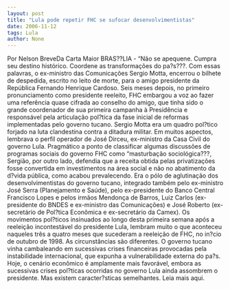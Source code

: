 ```yaml
---
layout: post
title: "Lula pode repetir FHC se sufocar desenvolvimentistas"
date: 2006-11-12
tags: Lula
author: None
---
```

Por Nelson BreveDa Carta Maior
BRAS??LIA - “Não se apequene. Cumpra seu destino histórico. Coordene as transformações do pa?s???. Com essas palavras, o ex-ministro das Comunicações Sergio Motta, encerrou o bilhete de despedida, escrito no leito de morte, para o amigo presidente da República Fernando Henrique Cardoso. Seis meses depois, no primeiro pronunciamento como presidente reeleito, FHC embargou a voz ao fazer uma referência quase cifrada ao conselho do amigo, que tinha sido o grande coordenador de sua primeira campanha à Presidência e responsável pela articulação pol?tica da fase inicial de reformas implementadas pelo governo tucano.
Sergio Motta era um quadro pol?tico forjado na luta clandestina contra a ditadura militar. Em muitos aspectos, lembrava o perfil operador de José Dirceu, ex-ministro da Casa Civil do governo Lula. Pragmático a ponto de classificar algumas discussões de programas sociais do governo FHC como “masturbação sociológica???, Sergião, por outro lado, defendia que a receita obtida pelas privatizações fosse convertida em investimentos na área social e não no abatimento da d?vida pública, como acabou prevalecendo. Era o pólo de aglutinação dos desenvolvimentistas do governo tucano, integrado também pelo ex-ministro José Serra (Planejamento e Saúde), pelo ex-presidente do Banco Central Francisco Lopes e pelos irmãos Mendonça de Barros, Luiz Carlos (ex-presidente do BNDES e ex-ministro das Comunicações) e José Roberto (ex-secretário de Pol?tica Econômica e ex-secretário da Camex).
Os movimentos pol?ticos insinuados ao longo desta primeira semana após a reeleição incontestável do presidente Lula, lembram muito o que aconteceu naqueles três a quatro meses que sucederam a reeleição de FHC, no in?cio de outubro de 1998. As circunstâncias são diferentes. O governo tucano vinha cambaleando em sucessivas crises financeiras provocadas pela instabilidade internacional, que expunha a vulnerabilidade externa do pa?s. Hoje, o cenário econômico é amplamente mais favorável, embora as sucessivas crises pol?ticas ocorridas no governo Lula ainda assombrem o presidente. Mas existem caracter?sticas semelhantes.
Leia mais aqui. 